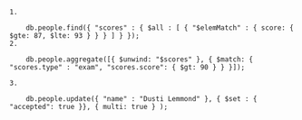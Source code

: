     1.
        
        db.people.find({ "scores" : { $all : [ { "$elemMatch" : { score: { $gte: 87, $lte: 93 } } } ] } });
    2.
        
        db.people.aggregate([{ $unwind: "$scores" }, { $match: { "scores.type" : "exam", "scores.score": { $gt: 90 } } }]);

    3.
        
        db.people.update({ "name" : "Dusti Lemmond" }, { $set : { "accepted": true }}, { multi: true } );
